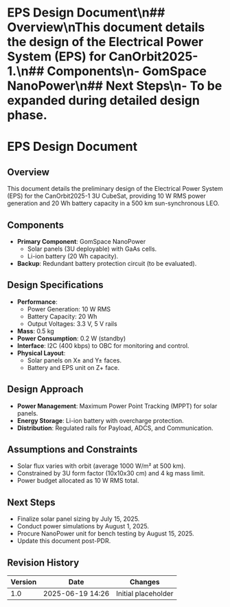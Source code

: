 # EPS Design Document\n## Overview\nThis document details the design of the Electrical Power System (EPS) for CanOrbit2025-1.\n## Components\n- GomSpace NanoPower\n## Next Steps\n- To be expanded during detailed design phase.
# EPS Design Document
## Overview
This document details the preliminary design of the Electrical Power System (EPS) for the CanOrbit2025-1 3U CubeSat, providing 10 W RMS power generation and 20 Wh battery capacity in a 500 km sun-synchronous LEO.

## Components
- **Primary Component**: GomSpace NanoPower
  - Solar panels (3U deployable) with GaAs cells.
  - Li-ion battery (20 Wh capacity).
- **Backup**: Redundant battery protection circuit (to be evaluated).

## Design Specifications
- **Performance**:
  - Power Generation: 10 W RMS
  - Battery Capacity: 20 Wh
  - Output Voltages: 3.3 V, 5 V rails
- **Mass**: 0.5 kg
- **Power Consumption**: 0.2 W (standby)
- **Interface**: I2C (400 kbps) to OBC for monitoring and control.
- **Physical Layout**:
  - Solar panels on X± and Y± faces.
  - Battery and EPS unit on Z+ face.

## Design Approach
- **Power Management**: Maximum Power Point Tracking (MPPT) for solar panels.
- **Energy Storage**: Li-ion battery with overcharge protection.
- **Distribution**: Regulated rails for Payload, ADCS, and Communication.

## Assumptions and Constraints
- Solar flux varies with orbit (average 1000 W/m² at 500 km).
- Constrained by 3U form factor (10x10x30 cm) and 4 kg mass limit.
- Power budget allocated as 10 W RMS total.

## Next Steps
- Finalize solar panel sizing by July 15, 2025.
- Conduct power simulations by August 1, 2025.
- Procure NanoPower unit for bench testing by August 15, 2025.
- Update this document post-PDR.

## Revision History
| Version | Date             | Changes             |
|---------|------------------|---------------------|
| 1.0     | 2025-06-19 14:26 | Initial placeholder |
